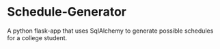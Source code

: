 # Schedule-Generator
A python flask-app that uses SqlAlchemy to generate possible schedules for a college student.
